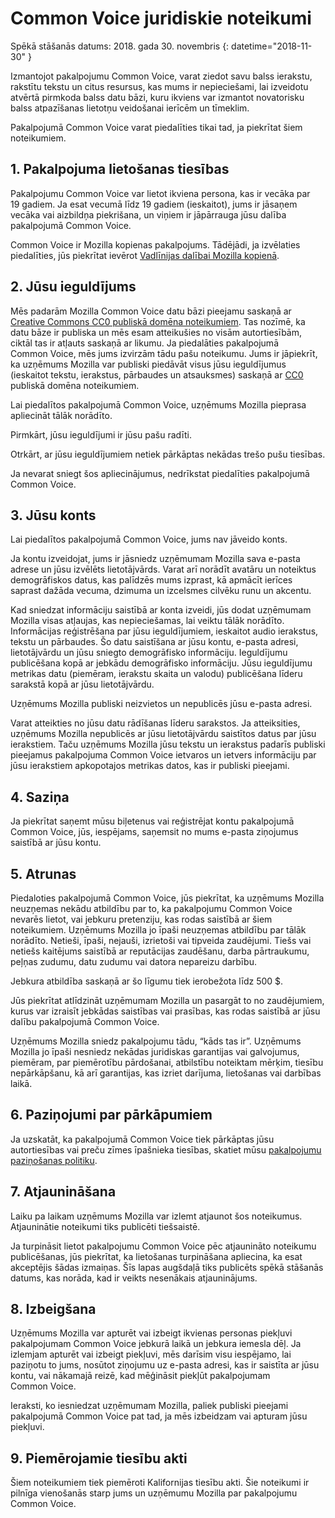 # Common Voice juridiskie noteikumi

Spēkā stāšanās datums: 2018. gada 30. novembris {: datetime="2018-11-30" }

Izmantojot pakalpojumu Common Voice, varat ziedot savu balss ierakstu, rakstītu tekstu un citus resursus, kas mums ir nepieciešami, lai izveidotu atvērtā pirmkoda balss datu bāzi, kuru ikviens var izmantot novatorisku balss atpazīšanas lietotņu veidošanai ierīcēm un tīmeklim.

Pakalpojumā Common Voice varat piedalīties tikai tad, ja piekrītat šiem noteikumiem.

## 1. Pakalpojuma lietošanas tiesības
Pakalpojumu Common Voice var lietot ikviena persona, kas ir vecāka par 19 gadiem. Ja esat vecumā līdz 19 gadiem (ieskaitot), jums ir jāsaņem vecāka vai aizbildņa piekrišana, un viņiem ir jāpārrauga jūsu dalība pakalpojumā Common Voice.

Common Voice ir Mozilla kopienas pakalpojums. Tādējādi, ja izvēlaties piedalīties, jūs piekrītat ievērot [Vadlīnijas dalībai Mozilla kopienā](https://www.mozilla.org/en-US/about/governance/policies/participation/).

## 2. Jūsu ieguldījums 
Mēs padarām Mozilla Common Voice datu bāzi pieejamu saskaņā ar [Creative Commons CC0 publiskā domēna noteikumiem](https://creativecommons.org/publicdomain/zero/1.0/). Tas nozīmē, ka datu bāze ir publiska un mēs esam atteikušies no visām autortiesībām, ciktāl tas ir atļauts saskaņā ar likumu. Ja piedalāties pakalpojumā Common Voice, mēs jums izvirzām tādu pašu noteikumu. Jums ir jāpiekrīt, ka uzņēmums Mozilla var publiski piedāvāt visus jūsu ieguldījumus (ieskaitot tekstu, ierakstus, pārbaudes un atsauksmes) saskaņā ar [CC0](https://creativecommons.org/publicdomain/zero/1.0/) publiskā domēna noteikumiem.

Lai piedalītos pakalpojumā Common Voice, uzņēmums Mozilla pieprasa apliecināt tālāk norādīto.

Pirmkārt, jūsu ieguldījumi ir jūsu pašu radīti.

Otrkārt, ar jūsu ieguldījumiem netiek pārkāptas nekādas trešo pušu tiesības. 

Ja nevarat sniegt šos apliecinājumus, nedrīkstat piedalīties pakalpojumā Common Voice. 

## 3. Jūsu konts
Lai piedalītos pakalpojumā Common Voice, jums nav jāveido konts. 

Ja kontu izveidojat, jums ir jāsniedz uzņēmumam Mozilla sava e-pasta adrese un jūsu izvēlēts lietotājvārds. Varat arī norādīt avatāru un noteiktus demogrāfiskos datus, kas palīdzēs mums izprast, kā apmācīt ierīces saprast dažāda vecuma, dzimuma un izcelsmes cilvēku runu un akcentu.

Kad sniedzat informāciju saistībā ar konta izveidi, jūs dodat uzņēmumam Mozilla visas atļaujas, kas nepieciešamas, lai veiktu tālāk norādīto. 
Informācijas reģistrēšana par jūsu ieguldījumiem, ieskaitot audio ierakstus, tekstu un pārbaudes. 
Šo datu saistīšana ar jūsu kontu, e-pasta adresi, lietotājvārdu un jūsu sniegto demogrāfisko informāciju.
Ieguldījumu publicēšana kopā ar jebkādu demogrāfisko informāciju.
Jūsu ieguldījumu metrikas datu (piemēram, ierakstu skaita un valodu) publicēšana līderu sarakstā kopā ar jūsu lietotājvārdu.

Uzņēmums Mozilla publiski neizvietos un nepublicēs jūsu e-pasta adresi.

Varat atteikties no jūsu datu rādīšanas līderu sarakstos. Ja atteiksities, uzņēmums Mozilla nepublicēs ar jūsu lietotājvārdu saistītos datus par jūsu ierakstiem. Taču uzņēmums Mozilla jūsu tekstu un ierakstus padarīs publiski pieejamus pakalpojuma Common Voice ietvaros un ietvers informāciju par jūsu ierakstiem apkopotajos metrikas datos, kas ir publiski pieejami.

## 4. Saziņa
Ja piekrītat saņemt mūsu biļetenus vai reģistrējat kontu pakalpojumā Common Voice, jūs, iespējams, saņemsit no mums e-pasta ziņojumus saistībā ar jūsu kontu. 

## 5. Atrunas

Piedaloties pakalpojumā Common Voice, jūs piekrītat, ka uzņēmums Mozilla neuzņemas nekādu atbildību par to, ka pakalpojumu Common Voice nevarēs lietot, vai jebkuru pretenziju, kas rodas saistībā ar šiem noteikumiem. Uzņēmums Mozilla jo īpaši neuzņemas atbildību par tālāk norādīto.
Netieši, īpaši, nejauši, izrietoši vai tipveida zaudējumi.
Tiešs vai netiešs kaitējums saistībā ar reputācijas zaudēšanu, darba pārtraukumu, peļņas zudumu, datu zudumu vai datora nepareizu darbību.

Jebkura atbildība saskaņā ar šo līgumu tiek ierobežota līdz 500 $.

Jūs piekrītat atlīdzināt uzņēmumam Mozilla un pasargāt to no zaudējumiem, kurus var izraisīt jebkādas saistības vai prasības, kas rodas saistībā ar jūsu dalību pakalpojumā Common Voice.

Uzņēmums Mozilla sniedz pakalpojumu tādu, “kāds tas ir”. Uzņēmums Mozilla jo īpaši nesniedz nekādas juridiskas garantijas vai galvojumus, piemēram, par piemērotību pārdošanai, atbilstību noteiktam mērķim, tiesību nepārkāpšanu, kā arī garantijas, kas izriet darījuma, lietošanas vai darbības laikā. 

## 6. Paziņojumi par pārkāpumiem
Ja uzskatāt, ka pakalpojumā Common Voice tiek pārkāptas jūsu autortiesības vai preču zīmes īpašnieka tiesības, skatiet mūsu [pakalpojumu paziņošanas politiku](https://www.mozilla.org/about/legal/report-infringement/).

## 7. Atjaunināšana
Laiku pa laikam uzņēmums Mozilla var izlemt atjaunot šos noteikumus. Atjauninātie noteikumi tiks publicēti tiešsaistē. 

Ja turpināsit lietot pakalpojumu Common Voice pēc atjaunināto noteikumu publicēšanas, jūs piekrītat, ka lietošanas turpināšana apliecina, ka esat akceptējis šādas izmaiņas. Šīs lapas augšdaļā tiks publicēts spēkā stāšanās datums, kas norāda, kad ir veikts nesenākais atjauninājums. 

## 8. Izbeigšana
Uzņēmums Mozilla var apturēt vai izbeigt ikvienas personas piekļuvi pakalpojumam Common Voice jebkurā laikā un jebkura iemesla dēļ. Ja izlemjam apturēt vai izbeigt piekļuvi, mēs darīsim visu iespējamo, lai paziņotu to jums, nosūtot ziņojumu uz e-pasta adresi, kas ir saistīta ar jūsu kontu, vai nākamajā reizē, kad mēģināsit piekļūt pakalpojumam Common Voice. 

Ieraksti, ko iesniedzat uzņēmumam Mozilla, paliek publiski pieejami pakalpojumā Common Voice pat tad, ja mēs izbeidzam vai apturam jūsu piekļuvi.

## 9. Piemērojamie tiesību akti
Šiem noteikumiem tiek piemēroti Kalifornijas tiesību akti. Šie noteikumi ir pilnīga vienošanās starp jums un uzņēmumu Mozilla par pakalpojumu Common Voice.
